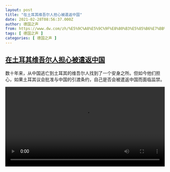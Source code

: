 ```yaml
---
layout: post
title: "在土耳其维吾尔人担心被遣返中国"
date: 2021-02-28T08:56:37.000Z
author: 德国之声
from: https://www.dw.com/zh/%E5%9C%A8%E5%9C%9F%E8%80%B3%E5%85%B6%E7%BB%B4%E5%90%BE%E5%B0%94%E4%BA%BA%E6%8B%85%E5%BF%83%E8%A2%AB%E9%81%A3%E8%BF%94%E4%B8%AD%E5%9B%BD/a-56716883
tags: [ 德国之声 ]
categories: [ 德国之声 ]
---
```

<!--1614502597000-->
[在土耳其维吾尔人担心被遣返中国](https://www.dw.com/zh/%E5%9C%A8%E5%9C%9F%E8%80%B3%E5%85%B6%E7%BB%B4%E5%90%BE%E5%B0%94%E4%BA%BA%E6%8B%85%E5%BF%83%E8%A2%AB%E9%81%A3%E8%BF%94%E4%B8%AD%E5%9B%BD/a-56716883)
------

<div>
<p>数十年来，从中国逃亡到土耳其的维吾尔人找到了一个安身之所。但如今他们担心，如果土耳其议会批准与中国的引渡条约，自己是否会被遣返中国而面临监禁。</small></p><video src="https://tvdownloaddw-a.akamaihd.net/dwtv_video/flv/vdt_zh/2021/bchi210226_001_d72cfbchi_210226_turkey_sd_sor.mp4" controls style="width:100%"></video>
</div>
